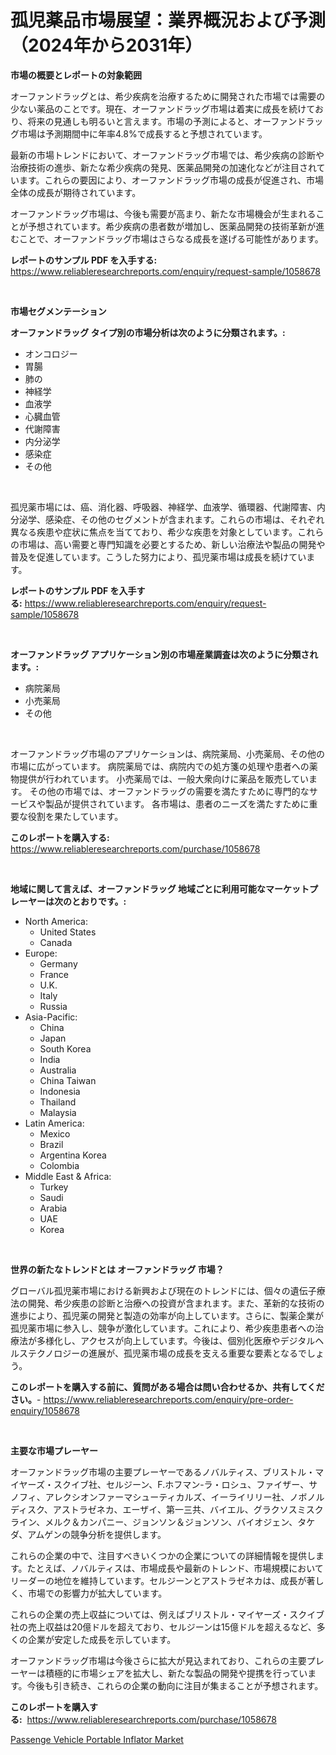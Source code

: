 <p><h1>孤児薬品市場展望：業界概況および予測（2024年から2031年）</h1></p><p><strong>市場の概要とレポートの対象範囲</strong></p>
<p><p>オーファンドラッグとは、希少疾病を治療するために開発された市場では需要の少ない薬品のことです。現在、オーファンドラッグ市場は着実に成長を続けており、将来の見通しも明るいと言えます。市場の予測によると、オーファンドラッグ市場は予測期間中に年率4.8%で成長すると予想されています。</p><p>最新の市場トレンドにおいて、オーファンドラッグ市場では、希少疾病の診断や治療技術の進歩、新たな希少疾病の発見、医薬品開発の加速化などが注目されています。これらの要因により、オーファンドラッグ市場の成長が促進され、市場全体の成長が期待されています。</p><p>オーファンドラッグ市場は、今後も需要が高まり、新たな市場機会が生まれることが予想されています。希少疾病の患者数が増加し、医薬品開発の技術革新が進むことで、オーファンドラッグ市場はさらなる成長を遂げる可能性があります。</p></p>
<p><strong>レポートのサンプル PDF を入手する:</strong> <a href="https://www.reliableresearchreports.com/enquiry/request-sample/1058678">https://www.reliableresearchreports.com/enquiry/request-sample/1058678</a></p>
<p>&nbsp;</p>
<p><strong>市場セグメンテーション</strong></p>
<p><strong>オーファンドラッグ タイプ別の市場分析は次のように分類されます。:</strong></p>
<p><ul><li>オンコロジー</li><li>胃腸</li><li>肺の</li><li>神経学</li><li>血液学</li><li>心臓血管</li><li>代謝障害</li><li>内分泌学</li><li>感染症</li><li>その他</li></ul></p>
<p>&nbsp;</p>
<p><p>孤児薬市場には、癌、消化器、呼吸器、神経学、血液学、循環器、代謝障害、内分泌学、感染症、その他のセグメントが含まれます。これらの市場は、それぞれ異なる疾患や症状に焦点を当てており、希少な疾患を対象としています。これらの市場は、高い需要と専門知識を必要とするため、新しい治療法や製品の開発や普及を促進しています。こうした努力により、孤児薬市場は成長を続けています。</p></p>
<p><strong>レポートのサンプル PDF を入手する:</strong>&nbsp;<a href="https://www.reliableresearchreports.com/enquiry/request-sample/1058678">https://www.reliableresearchreports.com/enquiry/request-sample/1058678</a></p>
<p>&nbsp;</p>
<p><strong> オーファンドラッグ アプリケーション別の市場産業調査は次のように分類されます。:</strong></p>
<p><ul><li>病院薬局</li><li>小売薬局</li><li>その他</li></ul></p>
<p>&nbsp;</p>
<p><p>オーファンドラッグ市場のアプリケーションは、病院薬局、小売薬局、その他の市場に広がっています。 病院薬局では、病院内での処方箋の処理や患者への薬物提供が行われています。 小売薬局では、一般大衆向けに薬品を販売しています。 その他の市場では、オーファンドラッグの需要を満たすために専門的なサービスや製品が提供されています。 各市場は、患者のニーズを満たすために重要な役割を果たしています。</p></p>
<p><strong>このレポートを購入する:</strong>&nbsp; <a href="https://www.reliableresearchreports.com/purchase/1058678">https://www.reliableresearchreports.com/purchase/1058678</a></p>
<p>&nbsp;</p>
<p><strong>地域に関して言えば、オーファンドラッグ 地域ごとに利用可能なマーケットプレーヤーは次のとおりです。:</strong></p>
<p><ul>
    <li>
        North America:
        <ul>
            <li>United States</li>
            <li>Canada</li>
        </ul>
    </li>
    <li>
        Europe:
        <ul>
            <li>Germany</li>
            <li>France</li>
            <li>U.K.</li>
            <li>Italy</li>
            <li>Russia</li>
        </ul>
    </li>
    <li>
        Asia-Pacific:
        <ul>
            <li>China</li>
            <li>Japan</li>
            <li>South Korea</li>
            <li>India</li>
            <li>Australia</li>
            <li>China Taiwan</li>
            <li>Indonesia</li>
            <li>Thailand</li>
            <li>Malaysia</li>
        </ul>
    </li>
    <li>
        Latin America:
        <ul>
            <li>Mexico</li>
            <li>Brazil</li>
            <li>Argentina Korea</li>
            <li>Colombia</li>
        </ul>
    </li>
    <li>
        Middle East & Africa:
        <ul>
            <li>Turkey</li>
            <li>Saudi</li>
            <li>Arabia</li>
            <li>UAE</li>
            <li>Korea</li>
        </ul>
    </li>
    </ul></p>
<p>&nbsp;</p>
<p><strong>世界の新たなトレンドとは オーファンドラッグ 市場？</strong></p>
<p><p>グローバル孤児薬市場における新興および現在のトレンドには、個々の遺伝子療法の開発、希少疾患の診断と治療への投資が含まれます。また、革新的な技術の進歩により、孤児薬の開発と製造の効率が向上しています。さらに、製薬企業が孤児薬市場に参入し、競争が激化しています。これにより、希少疾患患者への治療法が多様化し、アクセスが向上しています。今後は、個別化医療やデジタルヘルステクノロジーの進展が、孤児薬市場の成長を支える重要な要素となるでしょう。</p></p>
<p><strong>このレポートを購入する前に、質問がある場合は問い合わせるか、共有してください。</strong>- <a href="https://www.reliableresearchreports.com/enquiry/pre-order-enquiry/1058678">https://www.reliableresearchreports.com/enquiry/pre-order-enquiry/1058678</a></p>
<p>&nbsp;</p>
<p><strong>主要な市場プレーヤー</strong></p>
<p><p>オーファンドラッグ市場の主要プレーヤーであるノバルティス、ブリストル・マイヤーズ・スクイブ社、セルジーン、F.ホフマン-ラ・ロシュ、ファイザー、サノフィ、アレクシオンファーマシューティカルズ、イーライリリー社、ノボノルディスク、アストラゼネカ、エーザイ、第一三共、バイエル、グラクソスミスクライン、メルク＆カンパニー、ジョンソン＆ジョンソン、バイオジェン、タケダ、アムゲンの競争分析を提供します。 </p><p>これらの企業の中で、注目すべきいくつかの企業についての詳細情報を提供します。たとえば、ノバルティスは、市場成長や最新のトレンド、市場規模においてリーダーの地位を維持しています。セルジーンとアストラゼネカは、成長が著しく、市場での影響力が拡大しています。 </p><p>これらの企業の売上収益については、例えばブリストル・マイヤーズ・スクイブ社の売上収益は20億ドルを超えており、セルジーンは15億ドルを超えるなど、多くの企業が安定した成長を示しています。 </p><p>オーファンドラッグ市場は今後さらに拡大が見込まれており、これらの主要プレーヤーは積極的に市場シェアを拡大し、新たな製品の開発や提携を行っています。今後も引き続き、これらの企業の動向に注目が集まることが予想されます。</p></p>
<p><strong>このレポートを購入する:</strong>&nbsp;&nbsp;<a href="https://www.reliableresearchreports.com/purchase/1058678">https://www.reliableresearchreports.com/purchase/1058678</a></p>
<p><p><a href="https://five-trouble-98a.notion.site/Passenge-Vehicle-Portable-Inflator-Market-Size-Furnishes-Valuable-Information-Encompassing-Market-Sh-d8ff92783f0c415eb02213926dbfb68c">Passenge Vehicle Portable Inflator Market</a></p></p>